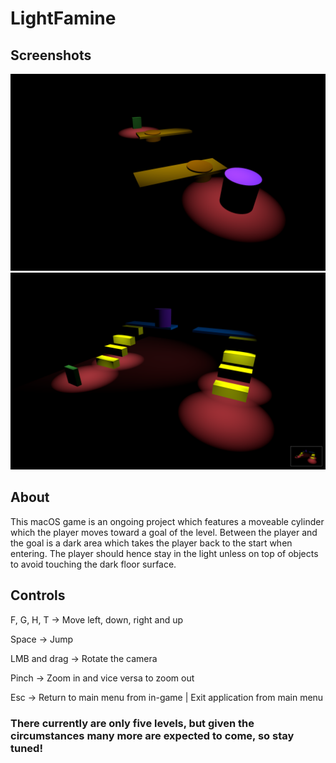 # LightFamine

## Screenshots
![Alt text](/Screenshots/1.png?raw=true "Optional Title")
![Alt text](/Screenshots/2.png?raw=true "Optional Title")

## About
This macOS game is an ongoing project which features a moveable cylinder which the player moves toward a goal of the level. Between the player and the goal is a dark area which takes the player back to the start when entering. The player should hence stay in the light unless on top of objects to avoid touching the dark floor surface.

## Controls
F, G, H, T      ->     Move left, down, right and up

Space           ->     Jump

LMB and drag    ->     Rotate the camera

Pinch           ->     Zoom in and vice versa to zoom out

Esc             ->     Return to main menu from in-game | Exit application from main menu

### There currently are only five levels, but given the circumstances many more are expected to come, so stay tuned!
